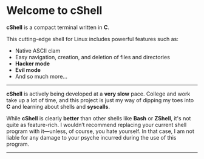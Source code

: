 # Welcome to cShell

**cShell** is a compact terminal written in **C**.

This cutting-edge shell for Linux includes powerful features such as:

- Native ASCII clam
- Easy navigation, creation, and deletion of files and directories
- **Hacker mode**
- **Evil mode**
- And so much more…

---

**cShell** is actively being developed at a **very slow** pace. College and work take up a lot of time, and this project is just my way of dipping my toes into **C** and learning about shells and **syscalls**.

While **cShell** is clearly **better** than other shells like **Bash** or **ZShell**, it's not quite as feature-rich. I wouldn’t recommend replacing your current shell program with it—unless, of course, you hate yourself. In that case, I am not liable for any damage to your psyche incurred during the use of this program. 

---
